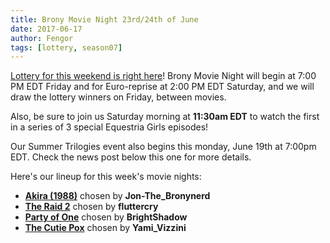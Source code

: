 ```yaml
---
title: Brony Movie Night 23rd/24th of June
date: 2017-06-17
author: Fengor
tags: [lottery, season07]
---
```

[Lottery for this weekend is right here][lotto]! Brony Movie Night will begin at 7:00 PM EDT Friday and for Euro-reprise at 2:00 PM EDT Saturday, and we will draw the lottery winners on Friday, between movies.

Also, be sure to join us Saturday morning at **11:30am EDT** to watch the first in a series of 3 special Equestria Girls episodes!

Our Summer Trilogies event also begins this monday, June 19th at 7:00pm EDT. Check the news post below this one for more details.

Here's our lineup for this week's movie nights:

 - **[Akira (1988)][m1]** chosen by **Jon-The_Bronynerd**
 - **[The Raid 2][m2]** chosen by **fluttercry**
 - **[Party of One][p1]** chosen by **BrightShadow**
 - **[The Cutie Pox][p2]** chosen by **Yami_Vizzini**
 
[m1]: http://www.imdb.com/title/tt0094625/
[m2]: http://www.imdb.com/title/tt2265171/
[p1]: http://www.imdb.com/title/tt1880664/
[p2]: http://www.imdb.com/title/tt2071866/
[lotto]: https://bronystate.typeform.com/to/uXycf1
